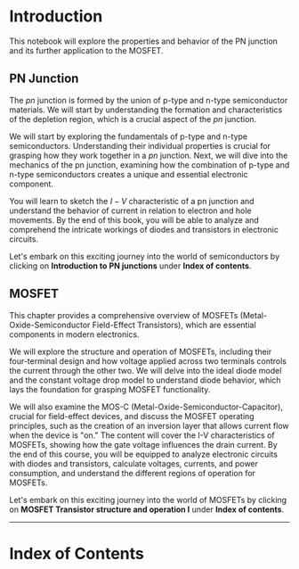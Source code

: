 # Introduction

This notebook will explore the properties and behavior of the PN junction and its further application to the MOSFET.

## PN Junction
The $pn$ junction is formed by the union of p-type and n-type semiconductor materials. We will start by understanding the formation and characteristics of the depletion region, which is a crucial aspect of the $pn$ junction. 

We will start by exploring the fundamentals of p-type and n-type semiconductors. Understanding their individual properties is crucial for grasping how they work together in a $pn$ junction. Next, we will dive into the mechanics of the pn junction, examining how the combination of p-type and n-type semiconductors creates a unique and essential electronic component.

You will learn to sketch the $I-V$ characteristic of a pn junction and understand the behavior of current in relation to electron and hole movements. By the end of this book, you will be able to analyze and comprehend the intricate workings of diodes and transistors in electronic circuits. 

Let's embark on this exciting journey into the world of semiconductors by clicking on **Introduction to PN junctions** under **Index of contents**.

## MOSFET

This chapter provides a comprehensive overview of MOSFETs (Metal-Oxide-Semiconductor Field-Effect Transistors), which are essential components in modern electronics. 

We will explore the structure and operation of MOSFETs, including their four-terminal design and how voltage applied across two terminals controls the current through the other two. We will delve into the ideal diode model and the constant voltage drop model to understand diode behavior, which lays the foundation for grasping MOSFET functionality. 

We will also examine the MOS-C (Metal-Oxide-Semiconductor-Capacitor), crucial for field-effect devices, and discuss the MOSFET operating principles, such as the creation of an inversion layer that allows current flow when the device is "on." The content will cover the I-V characteristics of MOSFETs, showing how the gate voltage influences the drain current. By the end of this course, you will be equipped to analyze electronic circuits with diodes and transistors, calculate voltages, currents, and power consumption, and understand the different regions of operation for MOSFETs. 

Let's embark on this exciting journey into the world of MOSFETs by clicking on **MOSFET Transistor structure and operation I** under **Index of contents**.

---

# Index of Contents
```{tableofcontents}
```
